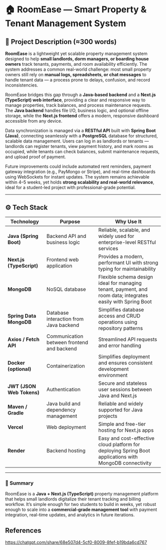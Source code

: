 # 🏠 RoomEase — Smart Property & Tenant Management System

## 📘 Project Description (≈300 words)

**RoomEase** is a lightweight yet scalable property management system designed to help **small landlords, dorm managers, or boarding house owners** track tenants, payments, and room availability efficiently. The system addresses a common real-world challenge: most small property owners still rely on **manual logs, spreadsheets, or chat messages** to handle tenant data — a process prone to delays, confusion, and record inconsistencies.

RoomEase bridges this gap through a **Java-based backend** and a **Next.js (TypeScript) web interface**, providing a clear and responsive way to manage properties, track balances, and process maintenance requests.  
The **Java backend** handles file I/O, business logic, and optional offline storage, while the **Next.js frontend** offers a modern, responsive dashboard accessible from any device.  

Data synchronization is managed via a **RESTful API** built with **Spring Boot (Java)**, connecting seamlessly with a **PostgreSQL** database for structured, scalable data management. Users can log in as landlords or tenants — landlords can register tenants, view payment history, and mark rooms as occupied, while tenants can check balances, submit maintenance requests, and upload proof of payment.  

Future improvements could include automated rent reminders, payment gateway integration (e.g., PayMongo or Stripe), and real-time dashboards using WebSockets for instant updates. The system remains achievable within 4–5 weeks, yet holds **strong scalability and real-world relevance**, ideal for a student-led project with professional-grade potential.

---

## ⚙️ Tech Stack

| **Technology** | **Purpose** | **Why Use It** |
|----------------|-------------|----------------|
| **Java (Spring Boot)** | Backend API and business logic | Reliable, scalable, and widely used for enterprise-level RESTful services |
| **Next.js (TypeScript)** | Frontend web application | Provides a modern, performant UI with strong typing for maintainability |
| **MongoDB** | NoSQL database | Flexible schema design ideal for managing tenant, payment, and room data; integrates easily with Spring Boot |
| **Spring Data MongoDB** | Database interaction from Java backend | Simplifies database access and CRUD operations using repository patterns |
| **Axios / Fetch API** | Communication between frontend and backend | Streamlined API requests and error handling |
| **Docker (optional)** | Containerization | Simplifies deployment and ensures consistent development environment |
| **JWT (JSON Web Tokens)** | Authentication | Secure and stateless user sessions between Java and Next.js |
| **Maven / Gradle** | Java build and dependency management | Reliable and widely supported for Java projects |
| **Vercel** | Web deployment | Simple and free-tier hosting for Next.js apps |
| **Render** | Backend hosting | Easy and cost-effective cloud platform for deploying Spring Boot applications with MongoDB connectivity |

---

### 🧩 Summary

RoomEase is a **Java + Next.js (TypeScript)** property management platform that helps small landlords digitalize their tenant tracking and billing workflow. It’s simple enough for two students to build in weeks, yet robust enough to scale into a **commercial-grade management tool** with payment integration, real-time updates, and analytics in future iterations.


## References

https://chatgpt.com/share/68e507d4-5cf0-8009-8fef-b19bda6cd767

